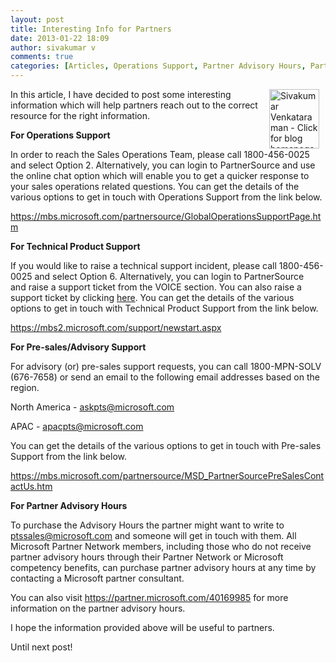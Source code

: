 ```yaml
---
layout: post
title: Interesting Info for Partners
date: 2013-01-22 18:09
author: sivakumar v
comments: true
categories: [Articles, Operations Support, Partner Advisory Hours, Partner Portal, PartnerSource, Pre-sales Support, Sivakumar Venkataraman, Technical Product Support, Uncategorized]
---
```

<p style="text-align:left;"><a title="Sivakumar Venkataraman - Click for blog homepage" href="https://microsofttpd.github.io//"><img width="80" height="95" align="right" alt="Sivakumar Venkataraman - Click for blog homepage" src="https://microsofttpd.github.io/assets/0871.sivav.jpg" border="0" hspace="10" /></a>In this article, I have decided to post some interesting information which will help partners reach out to the correct resource for the right information.</p>
<p><strong>For Operations Support</strong></p>
<p>In order to reach the Sales Operations&nbsp;Team, please call 1800-456-0025 and select Option 2. Alternatively, you can login to PartnerSource and use the online chat option which will enable&nbsp;you to get a quicker response to your sales operations related questions. You can get the details of the various options to get in touch with Operations Support from the link below.</p>
<p><a title="Operations Support" href="https://mbs.microsoft.com/partnersource/GlobalOperationsSupportPage.htm" target="_blank">https://mbs.microsoft.com/partnersource/GlobalOperationsSupportPage.htm</a></p>
<p><strong>For Technical Product Support</strong></p>
<p>If you would like to raise a technical support incident,&nbsp;please call 1800-456-0025 and select Option 6. Alternatively, you can login to PartnerSource and&nbsp;raise a support ticket from the VOICE section. You can also raise a support ticket by clicking <a title="here" href="https://mbs2.microsoft.com/Support/newstart.aspx" target="_blank">here</a>. You can get the details of the various options to get in touch with Technical Product Support from the link below.</p>
<p><a href="https://mbs2.microsoft.com/support/newstart.aspx" target="_blank">https://mbs2.microsoft.com/support/newstart.aspx</a></p>
<p><strong>For Pre-sales/Advisory Support</strong></p>
<p>For advisory (or) pre-sales support requests, you can call 1800-MPN-SOLV (676-7658) or send an email to the following email addresses based on the region.</p>
<p>North America - <a title="North American Pre-sales Support" href="mailto:askpts@microsoft.com" target="_blank">askpts@microsoft.com</a></p>
<p>APAC - <a title="APAC Pre-sales Support" href="mailto:apacpts@microsoft.com" target="_blank">apacpts@microsoft.com</a></p>
<p>You can get the details of the various options to get in touch with&nbsp;Pre-sales Support from the link below.</p>
<p><a title="Pre-sales Support" href="https://mbs.microsoft.com/partnersource/MSD_PartnerSourcePreSalesContactUs.htm" target="_blank">https://mbs.microsoft.com/partnersource/MSD_PartnerSourcePreSalesContactUs.htm</a></p>
<p><strong>For Partner Advisory Hours</strong></p>
<p>To purchase the Advisory Hours the partner might want to write to <a title="Partner Advisory Hours" href="mailto:ptssales@microsoft.com" target="_blank">ptssales@microsoft.com</a> and someone will get in touch with them. All Microsoft Partner Network members, including those who do not receive partner advisory hours through their Partner Network or Microsoft competency benefits, can purchase partner advisory hours at any time by contacting a Microsoft partner consultant.</p>
<p>You can also visit <a title="Partner Advisory Hours" href="https://partner.microsoft.com/40169985" target="_blank">https://partner.microsoft.com/40169985</a>&nbsp;for more information on the partner advisory hours.</p>
<p>I hope the information provided above will be useful to partners.</p>
<p>Until next post!</p>

